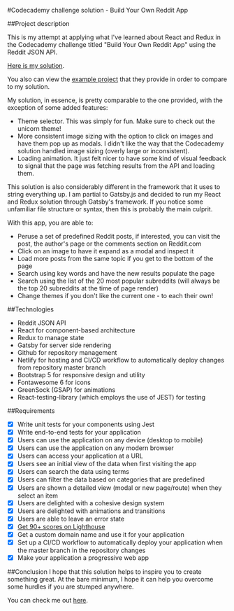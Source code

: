 #Codecademy challenge solution - Build Your Own Reddit App

##Project description

This is my attempt at applying what I've learned about React and Redux in the Codecademy challenge titled "Build Your Own Reddit App" using the Reddit JSON API.

[Here is my solution](https://eric-alain-reddit-client-project.netlify.app).

You also can view the [example project](https://reddit-client.netlify.app/) that they provide in order to compare to my solution.

My solution, in essence, is pretty comparable to the one provided, with the exception of some added features:

- Theme selector. This was simply for fun. Make sure to check out the unicorn theme!
- More consistent image sizing with the option to click on images and have them pop up as modals. I didn't like the way that the Codecademy solution handled image sizing (overly large or inconsistent).
- Loading animation. It just felt nicer to have some kind of visual feedback to signal that the page was fetching results from the API and loading them. 

This solution is also considerably different in the framework that it uses to string everything up. I am partial to Gatsby.js and decided to run my React and Redux solution through Gatsby's framework. If you notice some unfamiliar file structure or syntax, then this is probably the main culprit.

With this app, you are able to: 

- Peruse a set of predefined Reddit posts, if interested, you can visit the post, the author's page or the comments section on Reddit.com
- Click on an image to have it expand as a modal and inspect it
- Load more posts from the same topic if you get to the bottom of the page
- Search using key words and have the new results populate the page
- Search using the list of the 20 most popular subreddits (will always be the top 20 subreddits at the time of page render)
- Change themes if you don't like the current one - to each their own!

##Technologies

- Reddit JSON API
- React for component-based architecture
- Redux to manage state
- Gatsby for server side rendering
- Github for repository management
- Netlify for hosting and CI/CD workflow to automatically deploy changes from repository master branch
- Bootstrap 5 for responsive design and utility
- Fontawesome 6 for icons
- GreenSock (GSAP) for animations
- React-testing-library (which employs the use of JEST) for testing

##Requirements

- [x] Write unit tests for your components using Jest
- [x] Write end-to-end tests for your application
- [x] Users can use the application on any device (desktop to mobile)
- [x] Users can use the application on any modern browser
- [x] Users can access your application at a URL
- [x] Users see an initial view of the data when first visiting the app
- [x] Users can search the data using terms
- [x] Users can filter the data based on categories that are predefined
- [x] Users are shown a detailed view (modal or new page/route) when they select an item
- [x] Users are delighted with a cohesive design system
- [x] Users are delighted with animations and transitions
- [x] Users are able to leave an error state
- [x] [Get 90+ scores on Lighthouse](https://pagespeed.web.dev/report?url=https%3A%2F%2Feric-alain-reddit-client-project.netlify.app%2F)
- [x] Get a custom domain name and use it for your application
- [x] Set up a CI/CD workflow to automatically deploy your application when the master branch in the repository changes
- [x] Make your application a progressive web app

##Conclusion
I hope that this solution helps to inspire you to create something great. At the bare minimum, I hope it can help you overcome some hurdles if you are stumped anywhere.

You can check me out [here](https://www.ericalain.ca).
